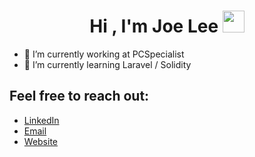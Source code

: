 <h1 align="center"><b>Hi , I'm Joe Lee </b><img src="https://media.giphy.com/media/hvRJCLFzcasrR4ia7z/giphy.gif" width="35"></h1>

- 🔭 I’m currently working at PCSpecialist
- 🌱 I’m currently learning Laravel / Solidity

## Feel free to reach out:

- [LinkedIn]([https://www.linkedin.com/in/steve-mcdougall/](https://www.linkedin.com/in/eojeel/))
- [Email](mailto://joe@joelee.io)
- [Website](https://www.joelee.io/)


